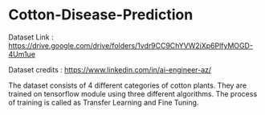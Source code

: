 # Cotton-Disease-Prediction

Dataset Link : https://drive.google.com/drive/folders/1vdr9CC9ChYVW2iXp6PlfyMOGD-4Um1ue 

Dataset credits : https://www.linkedin.com/in/ai-engineer-az/

The dataset consists of 4 different categories of cotton plants. They are trained on tensorflow module using three different algorithms. 
The process of training is called as Transfer Learning and Fine Tuning.
